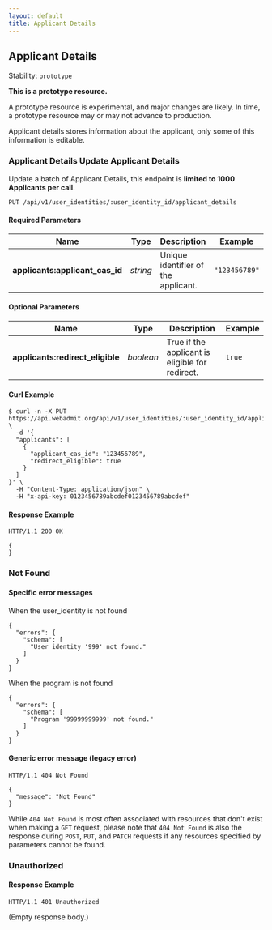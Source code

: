 ```yaml
---
layout: default
title: Applicant Details
---
```


<!-- WARNING: This is an automatically generated file.  Do not modify directly.  See script/generate-docs. -->

<h2><a name="resource-applicant_details">Applicant Details</a></h2>

<p>Stability: <code>prototype</code></p>
<div class="alert alert-warning">
  <p><strong>This is a prototype resource.</strong></p>
  <p>A prototype resource is experimental, and major changes are likely. In time, a prototype resource may or may not advance to production.</p>
</div>


<p>Applicant details stores information about the applicant, only some of this information is editable.</p>

<h3><a name="link-PUT-applicant_details-/api/v1/user_identities/:user_identity_id/applicant_details">Applicant Details Update Applicant Details</a></h3>

<p>Update a batch of Applicant Details, this endpoint is <strong>limited to 1000 Applicants per call</strong>.</p>

<pre><code>PUT /api/v1/user_identities/:user_identity_id/applicant_details
</code></pre>

<h4>Required Parameters</h4>

<table><thead>
<tr>
<th>Name</th>
<th>Type</th>
<th>Description</th>
<th>Example</th>
</tr>
</thead><tbody>
<tr>
<td><strong>applicants:applicant_cas_id</strong></td>
<td><em>string</em></td>
<td>Unique identifier of the applicant.</td>
<td><code>&quot;123456789&quot;</code></td>
</tr>
</tbody></table>

<h4>Optional Parameters</h4>

<table><thead>
<tr>
<th>Name</th>
<th>Type</th>
<th>Description</th>
<th>Example</th>
</tr>
</thead><tbody>
<tr>
<td><strong>applicants:redirect_eligible</strong></td>
<td><em>boolean</em></td>
<td>True if the applicant is eligible for redirect.</td>
<td><code>true</code></td>
</tr>
</tbody></table>

<h4>Curl Example</h4>

<pre lang="bash"><code>$ curl -n -X PUT https://api.webadmit.org/api/v1/user_identities/:user_identity_id/applicant_details \
  -d &#39;{
  &quot;applicants&quot;: [
    {
      &quot;applicant_cas_id&quot;: &quot;123456789&quot;,
      &quot;redirect_eligible&quot;: true
    }
  ]
}&#39; \
  -H &quot;Content-Type: application/json&quot; \
  -H &quot;x-api-key: 0123456789abcdef0123456789abcdef&quot;
</code></pre>

<h4>Response Example</h4>

<pre><code>HTTP/1.1 200 OK
</code></pre>

<pre lang="json"><code>{
}
</code></pre>

<h3>Not Found</h3>

<h4>Specific error messages</h4>

<p>When the user_identity is not found</p>

<pre lang="json"><code>{
  &quot;errors&quot;: {
    &quot;schema&quot;: [
      &quot;User identity &#39;999&#39; not found.&quot;
    ]
  }
}
</code></pre>

<p>When the program is not found</p>

<pre lang="json"><code>{
  &quot;errors&quot;: {
    &quot;schema&quot;: [
      &quot;Program &#39;99999999999&#39; not found.&quot;
    ]
  }
}
</code></pre>

<h4>Generic error message (legacy error)</h4>

<pre><code>HTTP/1.1 404 Not Found
</code></pre>

<pre lang="json"><code>{
  &quot;message&quot;: &quot;Not Found&quot;
}
</code></pre>

<p>While <code>404 Not Found</code> is most often associated with resources that don&#39;t exist when making a <code>GET</code> request, please note that <code>404 Not Found</code> is also the response during <code>POST</code>, <code>PUT</code>, and <code>PATCH</code> requests if any resources specified by parameters cannot be found.</p>

<h3>Unauthorized</h3>

<h4>Response Example</h4>

<pre><code>HTTP/1.1 401 Unauthorized
</code></pre>

<p>(Empty response body.)</p>

